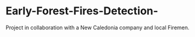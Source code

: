 # Early-Forest-Fires-Detection-
Project in collaboration with a New Caledonia company and local Firemen. 
